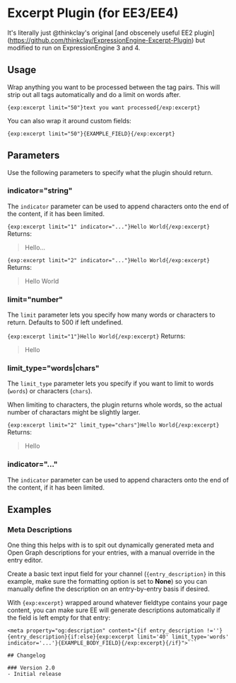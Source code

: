 # Excerpt Plugin (for EE3/EE4)
It's literally just @thinkclay's original [and obscenely useful EE2 plugin] (https://github.com/thinkclay/ExpressionEngine-Excerpt-Plugin) but modified to run on ExpressionEngine 3 and 4.

## Usage
Wrap anything you want to be processed between the tag pairs. This will strip out all tags automatically and do a limit on words after.

```{exp:excerpt limit="50"}text you want processed{/exp:excerpt}```

You can also wrap it around custom fields:

```{exp:excerpt limit="50"}{EXAMPLE_FIELD}{/exp:excerpt}```

## Parameters
Use the following parameters to specify what the plugin should return.

### indicator="string"
The `indicator` parameter can be used to append characters onto the end of the content, if it has been limited.

```{exp:excerpt limit="1" indicator="..."}Hello World{/exp:excerpt}```
Returns:
> Hello...

```{exp:excerpt limit="2" indicator="..."}Hello World{/exp:excerpt}```
Returns:
> Hello World

### limit="number"
The `limit` parameter lets you specify how many words or characters to return. Defaults to 500 if left undefined.

```{exp:excerpt limit="1"}Hello World{/exp:excerpt}```
Returns:
> Hello

### limit_type="words|chars"
The `limit_type` parameter lets you specify if you want to limit to words (`words`) or characters (`chars`).  

When limiting to characters, the plugin returns whole words, so the actual number of charactars might be slightly larger. 

```{exp:excerpt limit="2" limit_type="chars"}Hello World{/exp:excerpt}```
Returns:
>Hello

### indicator="..."
The `indicator` parameter can be used to append characters onto the end of the content, if it has been limited.

## Examples

### Meta Descriptions
One thing this helps with is to spit out dynamically generated meta and Open Graph descriptions for your entries, with a manual override in the entry editor.

Create a basic text input field for your channel (`{entry_description}` in this example, make sure the formatting option is set to **None**) so you can manually define the description on an entry-by-entry basis if desired.

With `{exp:excerpt}` wrapped around whatever fieldtype contains your page content, you can make sure EE will generate descriptions automatically if the field is left empty for that entry:

```<meta name="description" content="{if entry_description !=''}{entry_description}{if:else}{exp:excerpt limit='40' limit_type='words' indicator='...'}{EXAMPLE_BODY_FIELD}{/exp:excerpt}{/if}">
<meta property="og:description" content="{if entry_description !=''}{entry_description}{if:else}{exp:excerpt limit='40' limit_type='words' indicator='...'}{EXAMPLE_BODY_FIELD}{/exp:excerpt}{/if}">```

## Changelog

### Version 2.0
- Initial release